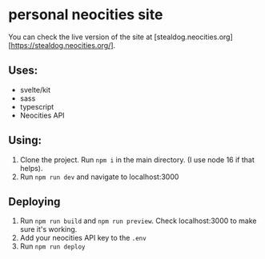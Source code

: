 # personal neocities site

You can check the live version of the site at [stealdog.neocities.org][https://stealdog.neocities.org/].

## Uses:

- svelte/kit
- sass
- typescript
- Neocities API

## Using:

1. Clone the project. Run `npm i` in the main directory. (I use node 16 if that helps).
2. Run `npm run dev` and navigate to localhost:3000

## Deploying

1. Run `npm run build` and `npm run preview`. Check localhost:3000 to make sure it's working.
2. Add your neocities API key to the `.env`
3. Run `npm run deploy`